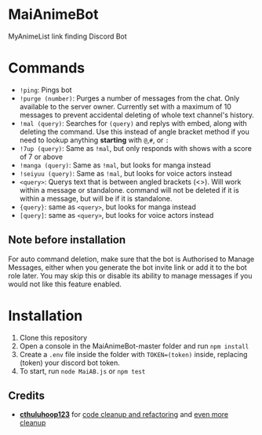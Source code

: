 # MaiAnimeBot
MyAnimeList link finding Discord Bot

Commands
=====

* ```!ping```: Pings bot<br>
* ```!purge (number)```: Purges a number of messages from the chat. Only available to the server owner. Currently set with a maximum of 10 messages to prevent accidental deleting of whole text channel's history.<br>
* ```!mal (query)```: Searches for ```(query)``` and replys with embed, along with deleting the command. Use this instead of angle bracket method if you need to lookup anything __starting__ with `@`,`#`, or `:`<br>
* ```!7up (query)```: Same as `!mal`, but only responds with shows with a score of 7 or above<br>
* ```!manga (query)```: Same as `!mal`, but looks for manga instead<br>
* ```!seiyuu (query)```: Same as `!mal`, but looks for voice actors instead<br>
* ```<query>```: Querys text that is between angled brackets (<>). Will work within a message or standalone. command will not be deleted if it is within a message, but will be if it is standalone.<br>
* ```{query}```: same as `<query>`, but looks for manga instead<br>
* ```[query]```: same as `<query>`, but looks for voice actors instead


## Note before installation
For auto command deletion, make sure that the bot is Authorised to Manage Messages, either when you generate the bot invite link or add it to the bot role later. You may skip this or disable its ability to manage messages if you would not like this feature enabled.

Installation
=====

1) Clone this repository
2) Open a console in the MaiAnimeBot-master folder and run ```npm install```
3) Create a ```.env``` file inside the folder with ```TOKEN=(token)``` inside, replacing (token) your discord bot token.
4) To start, run ```node MaiAB.js``` or ```npm test```

## Credits
* [__cthuluhoop123__](https://github.com/cthuluhoop123) for [code cleanup and refactoring](https://github.com/YabaiNyan/MaiAnimeBot/pull/1) and [even more cleanup](https://github.com/YabaiNyan/MaiAnimeBot/pull/2)
